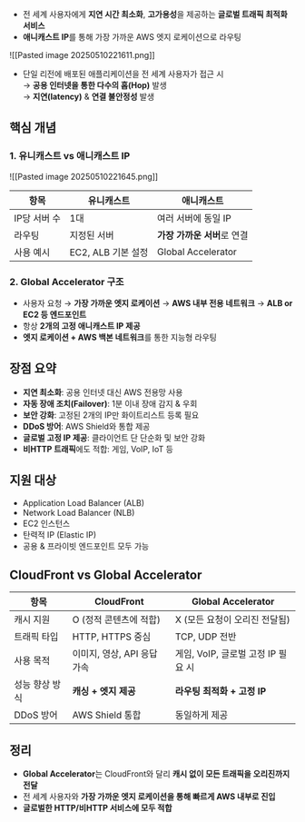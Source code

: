 
- 전 세계 사용자에게 **지연 시간 최소화**, **고가용성**을 제공하는 **글로벌 트래픽 최적화 서비스**
- **애니캐스트 IP**를 통해 가장 가까운 AWS 엣지 로케이션으로 라우팅
    
![[Pasted image 20250510221611.png]]

- 단일 리전에 배포된 애플리케이션을 전 세계 사용자가 접근 시  
    → **공용 인터넷을 통한 다수의 홉(Hop)** 발생  
    → **지연(latency)** & **연결 불안정성** 발생

## 핵심 개념

### 1. 유니캐스트 vs 애니캐스트 IP
![[Pasted image 20250510221645.png]]

|항목|유니캐스트|애니캐스트|
|---|---|---|
|IP당 서버 수|1대|여러 서버에 동일 IP|
|라우팅|지정된 서버|**가장 가까운 서버**로 연결|
|사용 예시|EC2, ALB 기본 설정|Global Accelerator|

### 2. Global Accelerator 구조

- 사용자 요청 → **가장 가까운 엣지 로케이션** → **AWS 내부 전용 네트워크** → **ALB or EC2 등 엔드포인트**
- 항상 **2개의 고정 애니캐스트 IP 제공**
- **엣지 로케이션 + AWS 백본 네트워크**를 통한 지능형 라우팅
    
## 장점 요약

-  **지연 최소화**: 공용 인터넷 대신 AWS 전용망 사용
-  **자동 장애 조치(Failover)**: 1분 이내 장애 감지 & 우회
-  **보안 강화**: 고정된 2개의 IP만 화이트리스트 등록 필요
-  **DDoS 방어**: AWS Shield와 통합 제공
-  **글로벌 고정 IP 제공**: 클라이언트 단 단순화 및 보안 강화
-  **비HTTP 트래픽**에도 적합: 게임, VoIP, IoT 등

## 지원 대상

- Application Load Balancer (ALB)
- Network Load Balancer (NLB)
- EC2 인스턴스
- 탄력적 IP (Elastic IP)
- 공용 & 프라이빗 엔드포인트 모두 가능

## CloudFront vs Global Accelerator

|항목|CloudFront|Global Accelerator|
|---|---|---|
|캐시 지원|O (정적 콘텐츠에 적합)|X (모든 요청이 오리진 전달됨)|
|트래픽 타입|HTTP, HTTPS 중심|TCP, UDP 전반|
|사용 목적|이미지, 영상, API 응답 가속|게임, VoIP, 글로벌 고정 IP 필요 시|
|성능 향상 방식|**캐싱 + 엣지 제공**|**라우팅 최적화 + 고정 IP**|
|DDoS 방어|AWS Shield 통합|동일하게 제공|

## 정리

- **Global Accelerator**는 CloudFront와 달리 **캐시 없이 모든 트래픽을 오리진까지 전달**
- 전 세계 사용자와 **가장 가까운 엣지 로케이션을 통해 빠르게 AWS 내부로 진입**
- **글로벌한 HTTP/비HTTP 서비스에 모두 적합**